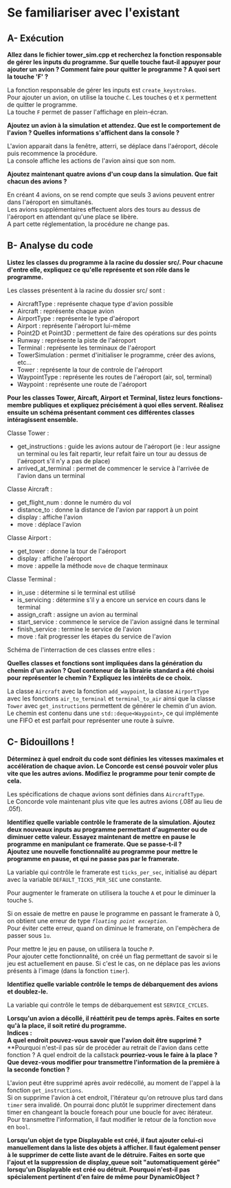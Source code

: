 # Se familiariser avec l'existant

## A- Exécution

**Allez dans le fichier tower_sim.cpp et recherchez la fonction responsable de gérer les inputs du programme. Sur quelle touche faut-il appuyer pour ajouter un avion ? Comment faire pour quitter le programme ? A quoi sert la touche 'F' ?**  

La fonction responsable de gérer les inputs est `create_keystrokes`.  
Pour ajouter un avion, on utilise la touche `C`. Les touches `Q` et `X` permettent de quitter le programme.  
La touche `F` permet de passer l'affichage en plein-écran.  


**Ajoutez un avion à la simulation et attendez. Que est le comportement de l'avion ? Quelles informations s'affichent dans la console ?**  

L'avion apparait dans la fenêtre, atterri, se déplace dans l'aéroport, décole puis recommence la procédure.  
La console affiche les actions de l'avion ainsi que son nom.  


**Ajoutez maintenant quatre avions d'un coup dans la simulation. Que fait chacun des avions ?**  

En créant 4 avions, on se rend compte que seuls 3 avions peuvent entrer dans l'aéroport en simultanés.  
Les avions supplémentaires effectuent alors des tours au dessus de l'aéroport en attendant qu'une place se libère.  
A part cette réglementation, la procédure ne change pas.  


## B- Analyse du code

**Listez les classes du programme à la racine du dossier src/. Pour chacune d'entre elle, expliquez ce qu'elle représente et son rôle dans le programme.**  

Les classes présentent à la racine du dossier src/ sont :  
* AircraftType : représente chaque type d'avion possible
* Aircraft : représente chaque avion
* AirportType : représente le type d'aéroport
* Airport : représente l'aéroport lui-même
* Point2D et Point3D : permettent de faire des opérations sur des points
* Runway : représente la piste de l'aéroport
* Terminal : représente les terminaux de l'aéroport
* TowerSimulation : permet d'initialiser le programme, créer des avions, etc...
* Tower : représente la tour de controle de l'aéroport
* WaypointType : représente les routes de l'aéroport (air, sol, terminal)
* Waypoint : représente une route de l'aéroport


**Pour les classes Tower, Aircaft, Airport et Terminal, listez leurs fonctions-membre publiques et expliquez précisément à quoi elles servent. Réalisez ensuite un schéma présentant comment ces différentes classes intéragissent ensemble.**  

Classe Tower :  
* get_instructions : guide les avions autour de l'aéroport (ie : leur assigne un terminal ou les fait repartir, leur refait faire un tour au dessus de l'aéroport s'il n'y a pas de place)
* arrived_at_terminal : permet de commencer le service à l'arrivée de l'avion dans un terminal

Classe Aircraft :
* get_flight_num : donne le numéro du vol
* distance_to : donne la distance de l'avion par rapport à un point
* display : affiche l'avion
* move : déplace l'avion

Classe Airport :
* get_tower : donne la tour de l'aéroport
* display : affiche l'aéroport
* move : appelle la méthode `move` de chaque terminaux

Classe Terminal : 
* in_use : détermine si le terminal est utilisé
* is_servicing : détermine s'il y a encore un service en cours dans le terminal
* assign_craft : assigne un avion au terminal
* start_service : commence le service de l'avion assigné dans le terminal
* finish_service : termine le service de l'avion
* move : fait progresser les étapes du service de l'avion

Schéma de l'interraction de ces classes entre elles :   
![]()


**Quelles classes et fonctions sont impliquées dans la génération du chemin d'un avion ? Quel conteneur de la librairie standard a été choisi pour représenter le chemin ? Expliquez les intérêts de ce choix.**  

La classe `Aircraft` avec la fonction `add_waypoint`, la classe `AirportType` avec les fonctions `air_to_terminal` et `terminal_to_air` ainsi que la classe `Tower` avec `get_instructions` permettent de générer le chemin d'un avion.  
Le chemin est contenu dans une `std::deque<Waypoint>`, ce qui implémente une FIFO et est parfait pour représenter une route à suivre.  


## C- Bidouillons !

**Déterminez à quel endroit du code sont définies les vitesses maximales et accélération de chaque avion. Le Concorde est censé pouvoir voler plus vite que les autres avions. Modifiez le programme pour tenir compte de cela.**  

Les spécifications de chaque avions sont définies dans `AircraftType`.  
Le Concorde vole maintenant plus vite que les autres avions (.08f au lieu de .05f).  


**Identifiez quelle variable contrôle le framerate de la simulation. Ajoutez deux nouveaux inputs au programme permettant d'augmenter ou de diminuer cette valeur. Essayez maintenant de mettre en pause le programme en manipulant ce framerate. Que se passe-t-il ?**  
**Ajoutez une nouvelle fonctionnalité au programme pour mettre le programme en pause, et qui ne passe pas par le framerate.**  

La variable qui contrôle le framerate est `ticks_per_sec`, initialisé au départ avec la variable `DEFAULT_TICKS_PER_SEC` une constante.  

Pour augmenter le framerate on utilisera la touche `A` et pour le diminuer la touche `S`.  

Si on essaie de mettre en pause le programme en passant le framerate à 0, on obtient une erreur de type *`floating point exception`*.  
Pour éviter cette erreur, quand on diminue le framerate, on l'empèchera de passer sous `1u`.  

Pour mettre le jeu en pause, on utilisera la touche `P`.  
Pour ajouter cette fonctionnalité, on créé un flag permettant de savoir si le jeu est actuellement en pause. Si c'est le cas, on ne déplace pas les avions présents à l'image (dans la fonction `timer`).  


**Identifiez quelle variable contrôle le temps de débarquement des avions et doublez-le.**  

La variable qui contrôle le temps de débarquement est `SERVICE_CYCLES`.  


**Lorsqu'un avion a décollé, il réattérit peu de temps après. Faites en sorte qu'à la place, il soit retiré du programme.**  
**Indices :**  
**A quel endroit pouvez-vous savoir que l'avion doit être supprimé ?**  
**Pourquoi n'est-il pas sûr de procéder au retrait de l'avion dans cette fonction ? A quel endroit de la callstack **pourriez-vous le faire à la place ?**  
**Que devez-vous modifier pour transmettre l'information de la première à la seconde fonction ?**  

L'avion peut être supprimé après avoir redécollé, au moment de l'appel à la fonction `get_instructions`.  
Si on supprime l'avion à cet endroit, l'itérateur qu'on retrouve plus tard dans `timer` sera invalidé. On pourrai donc plutôt le supprimer directement dans timer en changeant la boucle foreach pour une boucle for avec itérateur.  
Pour transmettre l'information, il faut modifier le retour de la fonction `move` en `bool`.  


**Lorsqu'un objet de type Displayable est créé, il faut ajouter celui-ci manuellement dans la liste des objets à afficher. Il faut également penser à le supprimer de cette liste avant de le détruire. Faites en sorte que l'ajout et la suppression de display_queue soit "automatiquement gérée" lorsqu'un Displayable est créé ou détruit. Pourquoi n'est-il pas spécialement pertinent d'en faire de même pour DynamicObject ?**  

